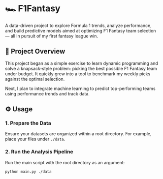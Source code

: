 # 🏎️ F1Fantasy
A data-driven project to explore Formula 1 trends, analyze performance, and build predictive models aimed at optimizing F1 Fantasy team selection — all in pursuit of my first fantasy league win.

## 📌 Project Overview
This project began as a simple exercise to learn dynamic programming and solve a knapsack-style problem: 
picking the best possible F1 Fantasy team under budget. It quickly grew into a tool to benchmark my weekly picks 
against the optimal selection.  

Next, I plan to integrate machine learning to predict top-performing teams using performance trends and track data.

## ⚙️ Usage

### 1. Prepare the Data
Ensure your datasets are organized within a root directory. For example, place your files under `./data`.

### 2. Run the Analysis Pipeline
Run the main script with the root directory as an argument:

```bash
python main.py ./data
```
